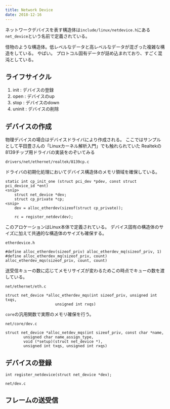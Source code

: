 ```yaml
---
title: Network Device
date: 2018-12-16
---
```


ネットワークデバイスを表す構造体は`include/linux/netdevice.h`にある`net_device`という名前で定義されている。

怪物のような構造体。低レベルなデータと高レベルなデータが混ざった複雑な構造をしている。
やばい。
プロトコル固有データが詰め込まれており、すごく混沌としている。

ライフサイクル
-----------

1. init : デバイスの登録
2. open : デバイスのup
3. stop : デバイスのdown
4. uninit : デバイスの削除

デバイスの作成
--------

物理デバイスの場合はデバイスドライバにより作成される。
ここではサンプルとして平田豊さんの「Linuxカーネル解析入門」でも触れられていた
Realtekの8139チップ用ドライバの実装をのぞいてみる

`drivers/net/ethernet/realtek/8139cp.c`

ドライバの初期化処理においてデバイス構造体のメモリ領域を確保している。

```
static int cp_init_one (struct pci_dev *pdev, const struct pci_device_id *ent)
<snip>
	struct net_device *dev;
	struct cp_private *cp;
<snip>
	dev = alloc_etherdev(sizeof(struct cp_private));
```

```
	rc = register_netdev(dev);
```

このアロケーションはLinux本体で定義されている。
デバイス固有の構造体のサイズに加えて共通的な構造体のサイズも確保する。

`etherdevice.h`
```
#define alloc_etherdev(sizeof_priv) alloc_etherdev_mq(sizeof_priv, 1)
#define alloc_etherdev_mq(sizeof_priv, count) alloc_etherdev_mqs(sizeof_priv, count, count)
```

送受信キューの数に応じてメモリサイズが変わるためこの時点でキューの数を渡している。

`net/ethernet/eth.c`
```
struct net_device *alloc_etherdev_mqs(int sizeof_priv, unsigned int txqs,
				      unsigned int rxqs)
```

`core`の汎用関数で実際のメモリ確保を行う。

`net/core/dev.c`
```
struct net_device *alloc_netdev_mqs(int sizeof_priv, const char *name,
		unsigned char name_assign_type,
		void (*setup)(struct net_device *),
		unsigned int txqs, unsigned int rxqs)
```

デバイスの登録
---------

```
int register_netdevice(struct net_device *dev);
```

`net/dev.c`

フレームの送受信
---------
